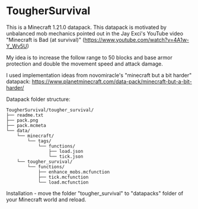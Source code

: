 # TougherSurvival

This is a Minecraft 1.21.0 datapack. This datapack is motivated by unbalanced mob mechanics pointed out in the Jay Exci's YouTube video "Minecraft is Bad (at survival)" (https://www.youtube.com/watch?v=4A1w-Y_Wv5U)

My idea is to increase the follow range to 50 blocks and base armor protection and double the movement speed and attack damage.

I used implementation ideas from novomiracle's "minecraft but a bit harder" datapack: https://www.planetminecraft.com/data-pack/minecraft-but-a-bit-harder/

Datapack folder structure:
```
TougherSurvival/tougher_survival/
├── readme.txt
├── pack.png
├── pack.mcmeta
└── data/
    └── minecraft/
        └── tags/
            └── functions/
                ├── load.json
                └── tick.json
    └── tougher_survival/
        └── functions/
            ├── enhance_mobs.mcfunction
            ├── tick.mcfunction
            └── load.mcfunction
```

Installation - move the folder "tougher_survival" to "datapacks" folder of your Minecraft world and reload.
